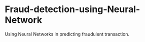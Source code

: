 # Fraud-detection-using-Neural-Network

Using Neural Networks in predicting fraudulent transaction.
